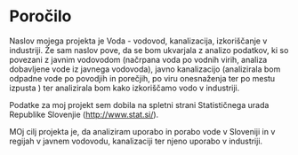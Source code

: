 # Poročilo

Naslov mojega projekta je Voda - vodovod, kanalizacija, izkoriščanje v industriji. Že sam naslov pove, da se bom ukvarjala z analizo podatkov, ki so povezani z javnim vodovodom (načrpana voda po vodnih virih, analiza dobavljene vode iz javnega vodovoda), javno kanalizacijo (analizirala bom odpadne vode po povodjih in porečjih, po viru onesnaženja ter po mestu izpusta ) ter analizirala bom kako izkoriščamo vodo v industriji.

Podatke za moj projekt sem dobila na spletni strani Statističnega urada Republike Slovenjie (http://www.stat.si/).

MOj cilj projekta je, da analiziram uporabo in porabo vode v Sloveniji in v regijah v  javnem vodovodu, kanalizaciji ter njeno uporabo v industriji.
